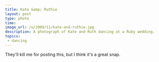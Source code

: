 ```yaml
---
title: Kate &amp; Ruthie
layout: post
type: photo
time: 
image_url: /u/2009/11/kate-and-ruthie.jpg
description: A photograph of Kate and Ruth dancing at a Ruby wedding.
topics:
 - dancing
---
```

They'll kill me for posting this, but I think it's a great snap.